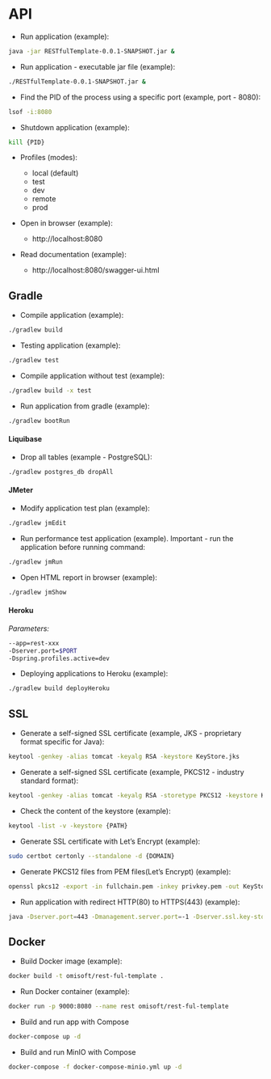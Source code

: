 # API

* Run application (example):

```sh
java -jar RESTfulTemplate-0.0.1-SNAPSHOT.jar &
```

* Run application - executable jar file (example):

```sh
./RESTfulTemplate-0.0.1-SNAPSHOT.jar &
```

* Find the PID of the process using a specific port (example, port - 8080):

```sh
lsof -i:8080
```

* Shutdown application (example):

```sh
kill {PID}
```

* Profiles (modes):
    * local (default)
    * test
    * dev
    * remote
    * prod
    
* Open in browser (example):

    * http://localhost:8080

* Read documentation (example):

    * http://localhost:8080/swagger-ui.html

## Gradle

* Compile application (example):

```sh
./gradlew build
```

* Testing application (example):

```sh
./gradlew test
```

* Compile application without test (example):

```sh
./gradlew build -x test
```

* Run application from gradle (example):

```sh
./gradlew bootRun
```

#### Liquibase

* Drop all tables (example - PostgreSQL):

```sh
./gradlew postgres_db dropAll
```

#### JMeter

* Modify application test plan (example):

```sh
./gradlew jmEdit
```

* Run performance test application (example). Important - run the application before running command:

```sh
./gradlew jmRun
```

* Open HTML report in browser (example):

```sh
./gradlew jmShow
```

#### Heroku

*Parameters:*
```sh
--app=rest-xxx
-Dserver.port=$PORT 
-Dspring.profiles.active=dev
```

* Deploying applications to Heroku (example):

```sh
./gradlew build deployHeroku
```
    
## SSL
    
* Generate a self-signed SSL certificate (example, JKS - proprietary format specific for Java):

```sh
keytool -genkey -alias tomcat -keyalg RSA -keystore KeyStore.jks
```

* Generate a self-signed SSL certificate (example, PKCS12 - industry standard format):

```sh
keytool -genkey -alias tomcat -keyalg RSA -storetype PKCS12 -keystore KeyStore.p12
```

* Check the content of the keystore (example):

```sh
keytool -list -v -keystore {PATH}
```

* Generate SSL certificate with Let’s Encrypt (example):

```sh
sudo certbot certonly --standalone -d {DOMAIN}
```

* Generate PKCS12 files from PEM files(Let’s Encrypt) (example):

```sh
openssl pkcs12 -export -in fullchain.pem -inkey privkey.pem -out KeyStore.p12 -name tomcat -CAfile chain.pem -caname root
```
    
* Run application with redirect HTTP(80) to HTTPS(443) (example):

```sh
java -Dserver.port=443 -Dmanagement.server.port=-1 -Dserver.ssl.key-store={PATH} -Dserver.ssl.key-store-password={PASSWORD} -Dserver.ssl.key-store-type={TYPE} -Dserver.ssl.key-alias={ALIAS} -jar RESTfulTemplate-0.0.1-SNAPSHOT.jar &
```

## Docker

* Build Docker image (example):

```sh
docker build -t omisoft/rest-ful-template .
```

* Run Docker container (example):

```sh
docker run -p 9000:8080 --name rest omisoft/rest-ful-template
```

* Build and run app with Compose

```sh
docker-compose up -d
```

* Build and run MinIO with Compose

```sh
docker-compose -f docker-compose-minio.yml up -d
```